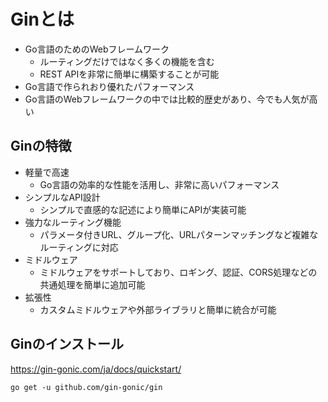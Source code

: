 # Ginとは
- Go言語のためのWebフレームワーク
    - ルーティングだけではなく多くの機能を含む
    - REST APIを非常に簡単に構築することが可能
- Go言語で作られおり優れたパフォーマンス
- Go言語のWebフレームワークの中では比較的歴史があり、今でも人気が高い

## Ginの特徴
- 軽量で高速
  - Go言語の効率的な性能を活用し、非常に高いパフォーマンス
- シンプルなAPI設計
  - シンプルで直感的な記述により簡単にAPIが実装可能
- 強力なルーティング機能
  - パラメータ付きURL、グループ化、URLパターンマッチングなど複雑なルーティングに対応
- ミドルウェア
  - ミドルウェアをサポートしており、ロギング、認証、CORS処理などの共通処理を簡単に追加可能
- 拡張性
  - カスタムミドルウェアや外部ライブラリと簡単に統合が可能

## Ginのインストール
https://gin-gonic.com/ja/docs/quickstart/

```shell
go get -u github.com/gin-gonic/gin
```


